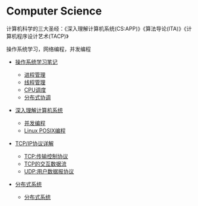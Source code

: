 # Computer Science

计算机科学的三大圣经：《深入理解计算机系统(CS:APP)》《算法导论(ITA)》《计算机程序设计艺术(TACP)》

操作系统学习，网络编程，并发编程

* [操作系统学习笔记](Operating/README.md)
   + [进程管理](Operating/ProcessManagement.md)
   + [线程管理](Operating/ThreadManagement.md)
   + [CPU调度](Operating/CpuManagement.md)
   + [分布式协调](Operating/DFS_1.md)

* [深入理解计算机系统](Concurrency/README.md)  
   + [并发编程](01.md)  
   + [Linux POSIX编程](02.md)  

* [TCP/IP协议详解](Operating/README.md)
   + [TCP:传输控制协议](Operating/tcp1.md)
   + [TCP的交互数据流](Operating/tcp2.md)
   + [UDP:用户数据报协议](Operating/udp1.md)

* [分布式系统](DistributedSystem/README.md)
   + [分布式系统](DistributedSystem/DS01.md)
